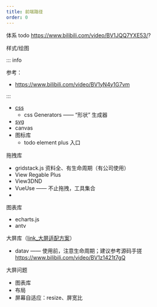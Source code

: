 ```yaml
---
title: 前端路径
order: 0
---
```


体系 todo
https://www.bilibili.com/video/BV1JQQ7YXE53/?

样式/绘图

::: info

参考：
+ https://www.bilibili.com/video/BV1yN4y1G7vm

:::

+ [css](./css.md)
  + css Generators —— “形状” 生成器
+ [svg](./svg.md)
+ canvas
+ 图标库
  + todo element plus 入口

拖拽库

+ gridstack.js 资料全、有生命周期（有公司使用）
+ View Regable Plus
+ View3DND
+ VueUse —— 不止拖拽，工具集合
+ 

图表库

+ echarts.js
+ antv

大屏库（[link_大屏适配方案](./feature-screen.md)）

+ datav —— 使用前，注意生命周期；建议参考源码手搓
<https://www.bilibili.com/video/BV1z1421t7gQ>

大屏问题

+ 图表库
+ 布局
+ 屏幕自适应：resize、屏宽比
